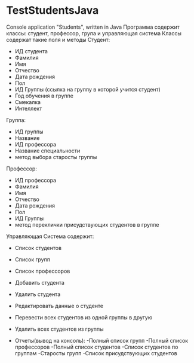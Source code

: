 # TestStudentsJava
Console application "Students", written in Java
Программа содержит классы: студент, профессор, група и управляющая система
Классы содержат такие поля и методы
Студент:
- ИД студента
- Фамилия
- Имя
- Отчество
- Дата рождения
- Пол
- ИД Группы (ссылка на группу в которой учится студент)
- Год обучения в группе
- Смекалка
- Интеллект

Группа:
- ИД группы
- Название
- ИД профессора
- Название специальности
- метод выбора старосты группы


Профессор: 
- ИД профессора
- Фамилия
- Имя
- Отчество
- Дата рождения
- Пол
- ИД Группы
- метод переклички присудствующих студентов в группе

Управляющая Система содержит:
- Список студентов
- Список групп
- Список профессоров
 
- Добавить студента
- Удалить студента
- Редактировать данные о студенте
- Перевести всех студентов из одной группы в другую
- Удалить всех студентов из группы
- Отчеты(вывод на консоль):
   -Полный список групп
   -Полный список профессоров
   -Полный список студентов
   -Список студентов по группам
   -Старосты групп
   -Список присудствующих студентов	
   



